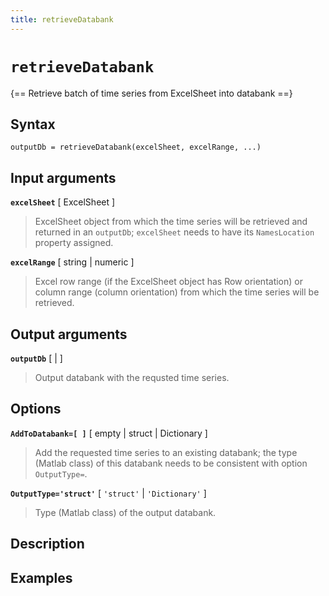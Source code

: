 ```yaml
---
title: retrieveDatabank
---
```


# `retrieveDatabank`

{== Retrieve batch of time series from ExcelSheet into databank ==}


## Syntax 

    outputDb = retrieveDatabank(excelSheet, excelRange, ...)


## Input arguments 

__`excelSheet`__ [ ExcelSheet ] 
> 
> ExcelSheet object from which the time series will be retrieved and
> returned in an `outputDb`; `excelSheet` needs to have its
> `NamesLocation` property assigned.
> 

__`excelRange`__ [ string | numeric ] 
> 
> Excel row range (if the ExcelSheet object has Row orientation) or
> column range (column orientation) from which the time series will be
> retrieved.
> 


## Output arguments 

__`outputDb`__ [ | ] 
> 
> Output databank with the requsted time series.
> 

## Options 

__`AddToDatabank=[ ]`__ [ empty | struct | Dictionary ] 
> 
> Add the requested time series to an existing databank; the type (Matlab
> class) of this databank needs to be consistent with option `OutputType=`.
> 

__`OutputType='struct'`__ [ `'struct'` | `'Dictionary'` ] 
> 
> Type (Matlab class) of the output databank.
> 

## Description 



## Examples

```matlab
```

